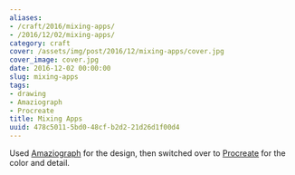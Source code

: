 ```yaml
---
aliases:
- /craft/2016/mixing-apps/
- /2016/12/02/mixing-apps/
category: craft
cover: /assets/img/post/2016/12/mixing-apps/cover.jpg
cover_image: cover.jpg
date: 2016-12-02 00:00:00
slug: mixing-apps
tags:
- drawing
- Amaziograph
- Procreate
title: Mixing Apps
uuid: 478c5011-5bd0-48cf-b2d2-21d26d1f00d4
---
```


Used [Amaziograph][] for the design, then switched over to [Procreate][] for the
color and detail.

[Amaziograph]: http://amaziograph.com/
[Procreate]: http://procreate.si/